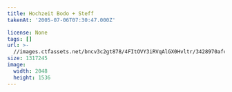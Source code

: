 ```yaml
---
title: Hochzeit Bodo + Steff
takenAt: '2005-07-06T07:30:47.000Z'

license: None
tags: []
url: >-
  //images.ctfassets.net/bncv3c2gt878/4FItOVY3iRVqAlGX0Hvltr/3428970afca44509403d1e3ea8c23c3a/hochzeit-bodo--steff_4559741957_o
size: 1317245
image:
  width: 2048
  height: 1536
---
```

